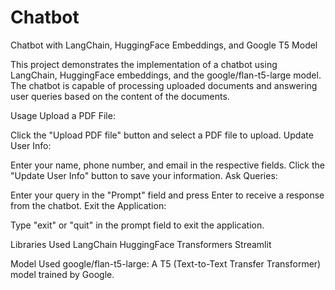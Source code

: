 # Chatbot
Chatbot with LangChain, HuggingFace Embeddings, and Google T5 Model


This project demonstrates the implementation of a chatbot using LangChain, HuggingFace embeddings, and the google/flan-t5-large model. The chatbot is capable of processing uploaded documents and answering user queries based on the content of the documents.

Usage
Upload a PDF File:

Click the "Upload PDF file" button and select a PDF file to upload.
Update User Info:

Enter your name, phone number, and email in the respective fields.
Click the "Update User Info" button to save your information.
Ask Queries:

Enter your query in the "Prompt" field and press Enter to receive a response from the chatbot.
Exit the Application:

Type "exit" or "quit" in the prompt field to exit the application.

Libraries Used
LangChain
HuggingFace Transformers
Streamlit

Model Used
google/flan-t5-large: A T5 (Text-to-Text Transfer Transformer) model trained by Google.
